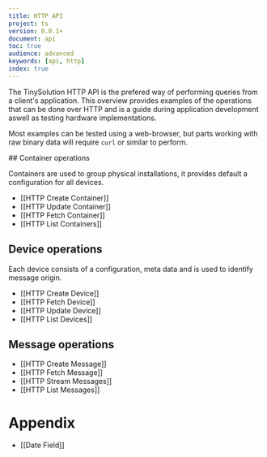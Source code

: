 ```yaml
---
title: HTTP API
project: ts
version: 0.0.1+
document: api
toc: true
audience: advanced
keywords: [api, http]
index: true
---
```


The TinySolution HTTP API is the prefered way of performing queries
from a client's application. This overview provides examples of the
operations that can be done over HTTP and is a guide during
application development aswell as testing hardware implementations.

Most examples can be tested using a web-browser, but parts working
with raw binary data will require `curl` or similar to perform.


<div class="col">
## Container operations

Containers are used to group physical installations, it provides
default a configuration for all devices.

* [[HTTP Create Container]]
* [[HTTP Update Container]]
* [[HTTP Fetch Container]]
* [[HTTP List Containers]]

## Device operations

Each device consists of a configuration, meta data and is used to
identify message origin.

* [[HTTP Create Device]]
* [[HTTP Fetch Device]]
* [[HTTP Update Device]]
* [[HTTP List Devices]]

## Message operations

* [[HTTP Create Message]]
* [[HTTP Fetch Message]]
* [[HTTP Stream Messages]]
* [[HTTP List Messages]]

# Appendix

* [[Date Field]]
